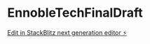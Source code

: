 # EnnobleTechFinalDraft

[Edit in StackBlitz next generation editor ⚡️](https://stackblitz.com/~/github.com/altamashh53/EnnobleTechFinalDraft)
